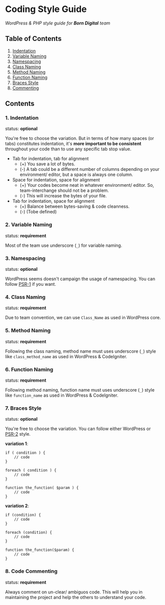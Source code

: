 # Coding Style Guide

*WordPress & PHP style guide for **Born Digital** team*

## Table of Contents

  1. [Indentation](#indentation)
  2. [Variable Naming](#variable-naming)
  3. [Namespacing](#namespacing)
  4. [Class Naming](#class-naming)
  5. [Method Naming](#method-naming)
  6. [Function Naming](#function-naming)
  7. [Braces Style](#braces-style)
  8. [Commenting](#commenting)


## Contents

### 1. Indentation

status: **optional**

 You're free to choose the variation. But in terms of how many spaces (or tabs) constitutes indentation, it's **more important to be consistent** throughout your code than to use any specific tab stop value.

- Tab for indentation, tab for alignment
  + (+) You save a lot of bytes.
  + (-) A tab could be a different number of columns depending on your environment/ editor, but a space is always one column.
- Space for indentation, space for alignment
  + (+) Your codes become neat in whatever environment/ editor. So, team-interchange should not be a problem.
  + (-) This will increase the bytes of your file.
- Tab for indentation, space for alignment
  + (+) Balance between bytes-saving & code cleanness.
  + (-) (Tobe defined)

### 2. Variable Naming

status: **requirement**

Most of the team use underscore (`_`) for variable naming.

### 3. Namespacing

status: **optional**

WordPress seems doesn't campaign the usage of namespacing. You can follow [PSR-1](http://www.php-fig.org/psr/psr-1/) if you want.

### 4. Class Naming

status: **requirement**

Due to team convention, we can use `Class_Name` as used in WordPress core.

### 5. Method Naming

status: **requirement**

Following the class naming, method name must uses underscore (`_`) style like `class_method_name` as used in WordPress & CodeIgniter.

### 6. Function Naming

status: **requirement**

Following method naming, function name must uses underscore (`_`) style like `function_name` as used in WordPress & CodeIgniter.

### 7. Braces Style

status: **optional**

You're free to choose the variation. You can follow either WordPress or [PSR-2](http://www.php-fig.org/psr/psr-2/) style.

**variation 1**:

```
if ( condition ) {
    // code
}

foreach ( condition ) {
    // code
}

function the_function( $param ) {
    // code
}

```

**variation 2**:

```
if (condition) {
    // code
}

foreach (condition) {
    // code
}

function the_function($param) {
    // code
}

```

### 8. Code Commenting

status: **requirement**

Always comment on un-clear/ ambiguos code. This will help you in maintaining the project and help the others to understand your code.
